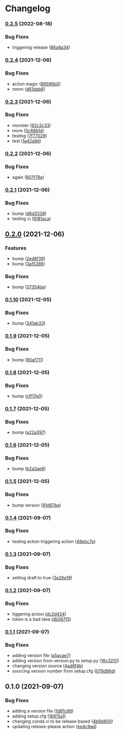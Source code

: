 # Changelog

### [0.2.5](https://www.github.com/lachlangrose/python_template/compare/v0.2.4...v0.2.5) (2022-08-18)


### Bug Fixes

* triggering release ([86a8a34](https://www.github.com/lachlangrose/python_template/commit/86a8a345213b2c5d59987772f161c6b71cf72c80))

### [0.2.4](https://www.github.com/lachlangrose/python_template/compare/v0.2.3...v0.2.4) (2021-12-06)


### Bug Fixes

* action magic ([89596b0](https://www.github.com/lachlangrose/python_template/commit/89596b05251d4fc38dc8b37b1f0c4ca83325ebe6))
* mmm ([d61deb6](https://www.github.com/lachlangrose/python_template/commit/d61deb607446713589a332e01ea37169ebb5a4b4))

### [0.2.3](https://www.github.com/lachlangrose/python_template/compare/v0.2.2...v0.2.3) (2021-12-06)


### Bug Fixes

* monster ([92c2c33](https://www.github.com/lachlangrose/python_template/commit/92c2c3367d0ce79fc200f9579d74f037b7a9e570))
* more ([0c66b1d](https://www.github.com/lachlangrose/python_template/commit/0c66b1da9bae9a80f8a64d81f33abb651c9e9246))
* tesitng ([7f77029](https://www.github.com/lachlangrose/python_template/commit/7f77029501474e8d28c296de7b304300158cea8f))
* test ([1a42a9d](https://www.github.com/lachlangrose/python_template/commit/1a42a9d55578796009f1437fe42a73794b7d54f2))

### [0.2.2](https://www.github.com/lachlangrose/python_template/compare/v0.2.1...v0.2.2) (2021-12-06)


### Bug Fixes

* again ([807f78e](https://www.github.com/lachlangrose/python_template/commit/807f78e16f2c5a802747106447e76940ec2a57d2))

### [0.2.1](https://www.github.com/lachlangrose/python_template/compare/v0.2.0...v0.2.1) (2021-12-06)


### Bug Fixes

* bump ([d6d3338](https://www.github.com/lachlangrose/python_template/commit/d6d333875f0bf85e1923293d07b6cfe0bacd06af))
* testing ci ([9181aca](https://www.github.com/lachlangrose/python_template/commit/9181aca40fe7f587d9fdaab5c43783554a2fa374))

## [0.2.0](https://www.github.com/lachlangrose/python_template/compare/v0.1.10...v0.2.0) (2021-12-06)


### Features

* bump ([2ed8f39](https://www.github.com/lachlangrose/python_template/commit/2ed8f398d0ea4ce053f4fbe05df8f9f1b9a2695b))
* bump ([3a15386](https://www.github.com/lachlangrose/python_template/commit/3a153869be1e3f01b597149e96cb3b83787e99ae))


### Bug Fixes

* bump ([37354be](https://www.github.com/lachlangrose/python_template/commit/37354be5bb353a0c065f1903df17ed45025dec18))

### [0.1.10](https://www.github.com/lachlangrose/python_template/compare/v0.1.9...v0.1.10) (2021-12-05)


### Bug Fixes

* bump ([341ab33](https://www.github.com/lachlangrose/python_template/commit/341ab3342e63d6d72b181a5ce9a1efdb14047e07))

### [0.1.9](https://www.github.com/lachlangrose/python_template/compare/v0.1.8...v0.1.9) (2021-12-05)


### Bug Fixes

* bump ([90af711](https://www.github.com/lachlangrose/python_template/commit/90af7115bfe45ce013546678d1825bc6481dcbac))

### [0.1.8](https://www.github.com/lachlangrose/python_template/compare/v0.1.7...v0.1.8) (2021-12-05)


### Bug Fixes

* bump ([cff17e0](https://www.github.com/lachlangrose/python_template/commit/cff17e0926554324c9606a31c53f160d29b9cf99))

### [0.1.7](https://www.github.com/lachlangrose/python_template/compare/v0.1.6...v0.1.7) (2021-12-05)


### Bug Fixes

* bump ([a22a397](https://www.github.com/lachlangrose/python_template/commit/a22a3978ca600d41b73eee70ac423864c201529a))

### [0.1.6](https://www.github.com/lachlangrose/python_template/compare/v0.1.5...v0.1.6) (2021-12-05)


### Bug Fixes

* bump ([b2a3ae6](https://www.github.com/lachlangrose/python_template/commit/b2a3ae6fa14a0649ba6fb5dc499319edbcb53229))

### [0.1.5](https://www.github.com/lachlangrose/python_template/compare/v0.1.4...v0.1.5) (2021-12-05)


### Bug Fixes

* bump version ([91d67be](https://www.github.com/lachlangrose/python_template/commit/91d67be3e566e9da442c139db29547abaa7d450d))

### [0.1.4](https://www.github.com/lachlangrose/python_template/compare/v0.1.3...v0.1.4) (2021-09-07)


### Bug Fixes

* testing action triggering action ([49ebc7e](https://www.github.com/lachlangrose/python_template/commit/49ebc7e05d788523c825682c31bafdb22d11d7f3))

### [0.1.3](https://www.github.com/lachlangrose/python_template/compare/v0.1.2...v0.1.3) (2021-09-07)


### Bug Fixes

* setting draft to true ([3e26e19](https://www.github.com/lachlangrose/python_template/commit/3e26e19652ebb74992acf05fc9977b054cded6db))

### [0.1.2](https://www.github.com/lachlangrose/python_template/compare/v0.1.1...v0.1.2) (2021-09-07)


### Bug Fixes

* tiggering action ([dc2d424](https://www.github.com/lachlangrose/python_template/commit/dc2d424ce02f2d99b214bf4ed0059dfdb76069f6))
* token is a bad idea ([db567f5](https://www.github.com/lachlangrose/python_template/commit/db567f53b0d67d5d46019f3bcdc1bdccc5d93816))

### [0.1.1](https://www.github.com/lachlangrose/python_template/compare/v0.1.0...v0.1.1) (2021-09-07)


### Bug Fixes

* adding version file ([a5acae7](https://www.github.com/lachlangrose/python_template/commit/a5acae737dc88899f730360ef58cb3e67baacc83))
* adding version from version.py to setup.py ([16c3201](https://www.github.com/lachlangrose/python_template/commit/16c3201cd7f95829af402cbb25defea8f455dea0))
* changing version source ([4ad6f4b](https://www.github.com/lachlangrose/python_template/commit/4ad6f4bc1423b697399dbae52c8b9534b38231b3))
* sourcing version number from setup.cfg ([079d96d](https://www.github.com/lachlangrose/python_template/commit/079d96d107dd6a0f094f00e909ca97e71f3f6807))

## 0.1.0 (2021-09-07)


### Bug Fixes

* adding a version file ([1d81c66](https://www.github.com/lachlangrose/python_template/commit/1d81c66bdc312a16bf39245a016644c2cbb958c8))
* adding setup.cfg ([16915a1](https://www.github.com/lachlangrose/python_template/commit/16915a12b0cca920ae57e1221659ab4469bc4c1e))
* changing conda ci to be release based ([4b9d800](https://www.github.com/lachlangrose/python_template/commit/4b9d80053a17cade6fc039e766c57e82fb7d5291))
* updating release-please action ([ee4c9ad](https://www.github.com/lachlangrose/python_template/commit/ee4c9add26e5dc9513968246cc6fe7dcf13084dd))
